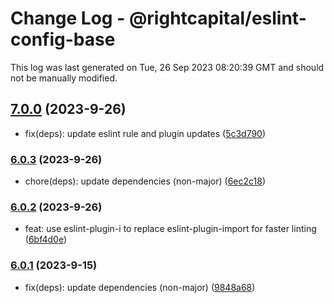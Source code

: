 # Change Log - @rightcapital/eslint-config-base

This log was last generated on Tue, 26 Sep 2023 08:20:39 GMT and should not be manually modified.

<!-- Start content -->

## [7.0.0](https://github.com/RightCapitalHQ/frontend-style-guide/tree/@rightcapital/eslint-config-base_v7.0.0) (2023-9-26)

- fix(deps): update eslint rule and plugin updates ([5c3d790](https://github.com/RightCapitalHQ/frontend-style-guide/commit/5c3d790fb7719d5e4653f8cfff216ff15b14dd3b))

### [6.0.3](https://github.com/RightCapitalHQ/frontend-style-guide/tree/@rightcapital/eslint-config-base_v6.0.3) (2023-9-26)

- chore(deps): update dependencies (non-major) ([6ec2c18](https://github.com/RightCapitalHQ/frontend-style-guide/commit/6ec2c186b2262054c6a5ba8777ce8588baa3d5cd))

### [6.0.2](https://github.com/RightCapitalHQ/frontend-style-guide/tree/@rightcapital/eslint-config-base_v6.0.2) (2023-9-26)

- feat: use eslint-plugin-i to replace eslint-plugin-import for faster linting ([6bf4d0e](https://github.com/RightCapitalHQ/frontend-style-guide/commit/6bf4d0e9b71f6f6ed8df70deffcaf2b874d22acf))

### [6.0.1](https://github.com/RightCapitalHQ/frontend-style-guide/tree/@rightcapital/eslint-config-base_v6.0.1) (2023-9-15)

- fix(deps): update dependencies (non-major) ([9848a68](https://github.com/RightCapitalHQ/frontend-style-guide/commit/9848a685b74f4386e815fcd6fb69cf498dbf2cfb))
